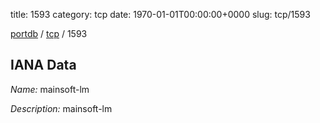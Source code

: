 title: 1593
category: tcp
date: 1970-01-01T00:00:00+0000
slug: tcp/1593

[portdb](/) / [tcp](/category/tcp.html) / 1593


## IANA Data

_Name:_ mainsoft-lm

_Description:_ mainsoft-lm

